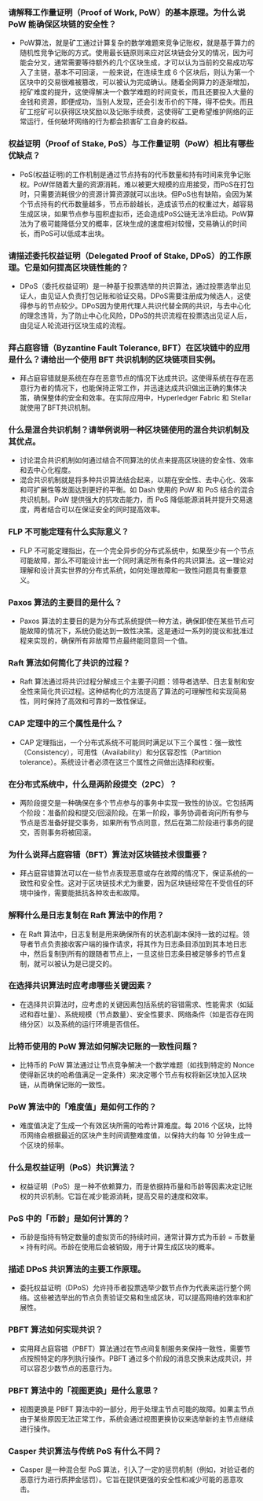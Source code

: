 ### 请解释工作量证明（Proof of Work, PoW）的基本原理。为什么说 PoW 能确保区块链的安全性？

- PoW算法，就是矿工通过计算复杂的数学难题来竞争记账权，就是基于算力的随机性竞争记账的方式。使用最长链原则来应对区块链会分叉的情况，因为可能会分叉，通常需要等待额外的几个区块生成，才可以认为当前的交易成功写入了主链，基本不可回滚，一般来说，在连续生成 6 个区块后，则认为第一个区块中的交易很难被篡改，可以被认为完成确认。随着全网算力的逐渐增加，挖矿难度的提升，这使得解决一个数学难题的时间变长，而且还要投入大量的金钱和资源，即便成功，当别人发现，还会引发币价的下降，得不偿失。而且矿工挖矿可以获得区块奖励以及记账手续费，这使得矿工更希望维护网络的正常运行，任何破坏网络的行为都会损害矿工自身的权益。

### 权益证明（Proof of Stake, PoS）与工作量证明（PoW）相比有哪些优缺点？

- PoS(权益证明)的工作机制是通过节点持有的代币数量和持有时间来竞争记账权。PoW伴随着大量的资源消耗，难以被更大规模的应用接受，而PoS在打包时，只需要消耗很少的资源计算资源就可以出块。但PoS也有缺陷，会因为某个节点持有的代币数量越多，节点币龄越长，造成该节点的权重过大，越容易生成区块，如果节点参与囤积虚拟币，还会造成PoS公链无法冷启动。PoW算法为了极可能降低分叉的概率，区块生成的速度相对较慢，交易确认的时间长，而PoS可以低成本出块。

### 请描述委托权益证明（Delegated Proof of Stake, DPoS）的工作原理。它是如何提高区块链性能的？

- DPoS（委托权益证明）是一种基于投票选举的共识算法，通过投票选举出见证人，由见证人负责打包记账和验证交易。DPoS需要注册成为候选人，这使得参与的节点较少。DPoS因为使用代理人共识代替全网的共识，与去中心化的理念违背，为了防止中心化风险，DPoS的共识流程在投票选出见证人后，由见证人轮流进行区块生成的流程。

### 拜占庭容错（Byzantine Fault Tolerance, BFT）在区块链中的应用是什么？请给出一个使用 BFT 共识机制的区块链项目实例。

- 拜占庭容错就是系统在存在恶意节点的情况下达成共识。这使得系统在存在恶意行为者的情况下，也能保持正常工作，并迅速达成共识做出正确的集体决策，确保整体的安全和效率。在实际应用中，Hyperledger Fabric 和 Stellar就使用了BFT共识机制。

### 什么是混合共识机制？请举例说明一种区块链使用的混合共识机制及其优点。

- 讨论混合共识机制如何通过结合不同算法的优点来提高区块链的安全性、效率和去中心化程度。
- 混合共识机制就是将多种共识算法结合起来，以期在安全性、去中心化、效率和可扩展性等发面达到更好的平衡。如 Dash 使用的 PoW 和 PoS 结合的混合共识机制。PoW 提供强大的抗攻击能力，而 PoS 降低能源消耗并提升交易速度，两者结合可以在保证安全的同时提高效率。

### FLP 不可能定理有什么实际意义？

- FLP 不可能定理指出，在一个完全异步的分布式系统中，如果至少有一个节点可能故障，那么不可能设计出一个同时满足所有条件的共识算法。这一理论对理解和设计真实世界的分布式系统，如何处理故障和一致性问题具有重要意义。

### Paxos 算法的主要目的是什么？

- Paxos 算法的主要目的是为分布式系统提供一种方法，确保即使在某些节点可能故障的情况下，系统仍能达到一致性决策。这是通过一系列的提议和批准过程来实现的，确保所有非故障节点最终能同意同一个值。

### Raft 算法如何简化了共识的过程？

- Raft 算法通过将共识过程分解成三个主要子问题：领导者选举、日志复制和安全性来简化共识过程。这种结构化的方法提高了算法的可理解性和实现简易性，同时保持了高效和可靠的一致性保证。

### CAP 定理中的三个属性是什么？

- CAP 定理指出，一个分布式系统不可能同时满足以下三个属性：强一致性（Consistency），可用性（Availability）和分区容忍性（Partition tolerance）。系统设计者必须在这三个属性之间做出选择和权衡。

### 在分布式系统中，什么是两阶段提交（2PC）？

- 两阶段提交是一种确保在多个节点参与的事务中实现一致性的协议。它包括两个阶段：准备阶段和提交/回滚阶段。在第一阶段，事务协调者询问所有参与节点是否准备好提交事务，如果所有节点同意，然后在第二阶段进行事务的提交，否则事务将被回滚。

### 为什么说拜占庭容错（BFT）算法对区块链技术很重要？

- 拜占庭容错算法可以在一些节点表现恶意或存在故障的情况下，保证系统的一致性和安全性。这对于区块链技术尤为重要，因为区块链经常在不受信任的环境中操作，需要能抵抗各种攻击和故障。

### 解释什么是日志复制在 Raft 算法中的作用？

- 在 Raft 算法中，日志复制是用来确保所有的状态机副本保持一致的过程。领导者节点负责接收客户端的操作请求，将其作为日志条目添加到其本地日志中，然后复制到所有的跟随者节点上，一旦这些日志条目被足够多的节点复制，就可以被认为是已提交的。

### 在选择共识算法时应考虑哪些关键因素？

- 在选择共识算法时，应考虑的关键因素包括系统的容错需求、性能需求（如延迟和吞吐量）、系统规模（节点数量）、安全性要求、网络条件（如是否存在网络分区）以及系统的运行环境是否信任。

### 比特币使用的 PoW 算法如何解决记账的一致性问题？

- 比特币的 PoW 算法通过让节点竞争解决一个数学难题（如找到特定的 Nonce 使得新区块的哈希值满足一定条件）来决定哪个节点有权将新区块加入区块链，从而确保记账的一致性。

### PoW 算法中的「难度值」是如何工作的？

- 难度值决定了生成一个有效区块所需的哈希计算难度。每 2016 个区块，比特币网络会根据最近的区块产生时间调整难度值，以保持大约每 10 分钟生成一个区块的频率。

### 什么是权益证明（PoS）共识算法？

- 权益证明（PoS）是一种不依赖算力，而是依据持币量和币龄等因素决定记账权的共识机制。它旨在减少能源消耗，提高交易的速度和效率。

### PoS 中的「币龄」是如何计算的？

- 币龄是指持有特定数量的虚拟货币的持续时间，通常计算方式为币龄 = 币数量 × 持有时间。币龄在使用后会被销毁，用于计算生成区块的概率。

### 描述 DPoS 共识算法的主要工作原理。

- 委托权益证明（DPoS）允许持币者投票选举少数节点作为代表来运行整个网络。这些被选举出的节点负责验证交易和生成区块，可以提高网络的效率和扩展性。

### PBFT 算法如何实现共识？

- 实用拜占庭容错（PBFT）算法通过在节点间复制服务来保持一致性，需要节点按照特定的序列执行操作。PBFT 通过多个阶段的消息交换来达成共识，并可以容忍少数节点的恶意行为。

### PBFT 算法中的「视图更换」是什么意思？

- 视图更换是 PBFT 算法中的一部分，用于处理主节点可能的故障。如果主节点由于某些原因无法正常工作，系统会通过视图更换协议来选举新的主节点继续进行操作。

### Casper 共识算法与传统 PoS 有什么不同？

- Casper 是一种混合型 PoS 算法，引入了一定的惩罚机制（例如，对验证者的恶意行为进行质押金惩罚）。它旨在提供更强的安全性和减少可能的恶意攻击。